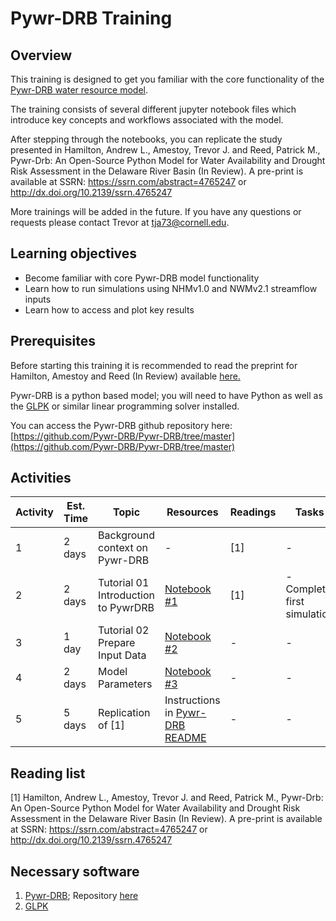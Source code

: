 # Pywr-DRB Training

## Overview

This training is designed to get you familiar with the core functionality of the [Pywr-DRB water resource model](../Software/PywrDRB.md). 

The training consists of several different jupyter notebook files which introduce key concepts and workflows associated with the model. 

After stepping through the notebooks, you can replicate the study presented in Hamilton, Andrew L., Amestoy, Trevor J. and Reed, Patrick M., Pywr-Drb: An Open-Source Python Model for Water Availability and Drought Risk Assessment in the Delaware River Basin (In Review). A pre-print is available at SSRN: https://ssrn.com/abstract=4765247 or http://dx.doi.org/10.2139/ssrn.4765247

More trainings will be added in the future.  If you have any questions or requests please contact Trevor at tja73@cornell.edu. 

## Learning objectives

- Become familiar with core Pywr-DRB model functionality
- Learn how to run simulations using NHMv1.0 and NWMv2.1 streamflow inputs
- Learn how to access and plot key results

## Prerequisites

Before starting this training it is recommended to read the preprint for Hamilton, Amestoy and Reed (In Review) available [here.](http://dx.doi.org/10.2139/ssrn.4765247)

Pywr-DRB is a python based model; you will need to have Python as well as the [GLPK](https://www.gnu.org/software/glpk/) or similar linear programming solver installed. 

You can access the Pywr-DRB github repository here: [https://github.com/Pywr-DRB/Pywr-DRB/tree/master](https://github.com/Pywr-DRB/Pywr-DRB/tree/master)

## Activities

| Activity | Est. Time   |  Topic      | Resources | Readings | Tasks                                   |
| -------- | ----------- | ----------- | --------- | -------- | --------------------------------------- |
| 1        | 2 days      | Background context on Pywr-DRB  | -   | \[1]         | - |
| 2        | 2 days | Tutorial 01 Introduction to PywrDRB | [Notebook #1](https://github.com/Pywr-DRB/Pywr-DRB/blob/master/notebooks/Tutorial%2001%20Introduction%20to%20PywrDRB.ipynb) |\[1] |- Complete first simulation |
| 3        | 1 day     | Tutorial 02 Prepare Input Data | [Notebook #2](https://github.com/Pywr-DRB/Pywr-DRB/blob/master/notebooks/Tutorial%2002%20Prepare%20Input%20Data.ipynb)  |  - |- |
| 4        | 2 days  | Model Parameters | [Notebook #3](https://github.com/Pywr-DRB/Pywr-DRB/blob/master/notebooks/Tutorial%2003%20Model%20Parameters.ipynb)    | - | - |
| 5 | 5 days | Replication of \[1] | Instructions in [Pywr-DRB README](https://github.com/Pywr-DRB/Pywr-DRB/tree/master) | - | - | 

## Reading list
\[1] Hamilton, Andrew L., Amestoy, Trevor J. and Reed, Patrick M., Pywr-Drb: An Open-Source Python Model for Water Availability and Drought Risk Assessment in the Delaware River Basin (In Review). A pre-print is available at SSRN: https://ssrn.com/abstract=4765247 or http://dx.doi.org/10.2139/ssrn.4765247


## Necessary software
1. [Pywr-DRB](../Software/PywrDRB.md); Repository [here](https://github.com/Pywr-DRB/Pywr-DRB/tree/master)
2. [GLPK](https://www.gnu.org/software/glpk/)
